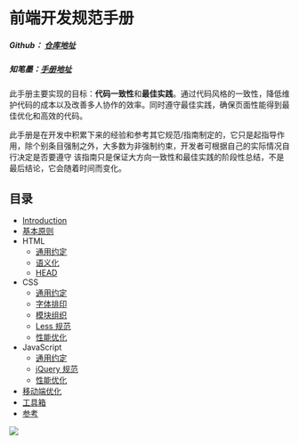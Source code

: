 # 前端开发规范手册

##### Github： [仓库地址](https://github.com/Aaaaaashu/Front-End-Style-Guide)
##### 知笔墨：[手册地址](http://zhibimo.com/read/Ashu/front-end-style-guide/)

此手册主要实现的目标：**代码一致性**和**最佳实践**。通过代码风格的一致性，降低维护代码的成本以及改善多人协作的效率。同时遵守最佳实践，确保页面性能得到最佳优化和高效的代码。

此手册是在开发中积累下来的经验和参考其它规范/指南制定的，它只是起指导作用，除个别条目强制之外，大多数为非强制约束，开发者可根据自己的实际情况自行决定是否要遵守
该指南只是保证大方向一致性和最佳实践的阶段性总结，不是最后结论，它会随着时间而变化。

## 目录
* [Introduction](http://zhibimo.com/read/Ashu/front-end-style-guide/)
* [基本原则](http://zhibimo.com/read/Ashu/front-end-style-guide/basic/index.html)
* HTML
   * [通用约定](http://zhibimo.com/read/Ashu/front-end-style-guide/html/general.html)
   * [语义化](http://zhibimo.com/read/Ashu/front-end-style-guide/html/semantic.html)
   * [HEAD](http://zhibimo.com/read/Ashu/front-end-style-guide/html/head.html)
* CSS
   * [通用约定](http://zhibimo.com/read/Ashu/front-end-style-guide/css/general.html)
   * [字体排印](http://zhibimo.com/read/Ashu/front-end-style-guide/css/typography.html)
   * [模块组织](http://zhibimo.com/read/Ashu/front-end-style-guide/css/structure.html)
   * [Less 规范](http://zhibimo.com/read/Ashu/front-end-style-guide/css/less.html)
   * [性能优化](http://zhibimo.com/read/Ashu/front-end-style-guide/css/performance.html)
* JavaScript
   * [通用约定](http://zhibimo.com/read/Ashu/front-end-style-guide/javascript/general.html)
   * [jQuery 规范](http://zhibimo.com/read/Ashu/front-end-style-guide/javascript/jquery.html)
   * [性能优化](http://zhibimo.com/read/Ashu/front-end-style-guide/javascript/performance.html)
* [移动端优化](http://zhibimo.com/read/Ashu/front-end-style-guide/mobile-optimize/index.html)
* [工具箱](http://zhibimo.com/read/Ashu/front-end-style-guide/tool/index.html)
* [参考](http://zhibimo.com/read/Ashu/front-end-style-guide/reference/index.html)

![](https://raw.githubusercontent.com/Aaaaaashu/Front-End-Style-Guide/master/img/husky.png)

